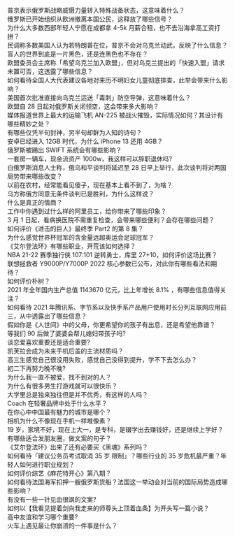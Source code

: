 普京表示俄罗斯战略威慑力量转入特殊战备状态，这意味着什么？  
俄罗斯已开始组织从欧洲撤离本国公民，这释放了哪些信号？  
为什么大多数西部年轻人宁愿在成都拿 4-5k 月薪合租，也不去沿海拿高工资打拼？  
民调称多数美国人认为若特朗普在位，普京不会对乌克兰动武，反映了什么信息？  
盲人的世界到底是一片黑色，还是连黑色也不存在？  
欧盟委员会主席称「希望乌克兰加入欧盟」，但对乌克兰提出的「快速入盟」请求未置可否，这透露了哪些信息？  
如何看待全国人大代表建议各地对来历不明妇女儿童彻底排查，此举会带来什么影响？  
美国首次批准直接向乌克兰运送「毒刺」防空导弹，这意味着什么？  
欧盟自 28 日起对俄罗斯关闭领空，这会带来多大影响？  
媒体报道世界上最大的运输飞机 AN-225 被战火摧毁，实际情况如何？其设计有哪些精妙之处？  
有哪些仅凭半句封神，另半句却鲜为人知的诗句？  
安卓已经进入 12GB 时代，为什么 iPhone 13 还用 4GB？  
俄罗斯被踢出 SWIFT 系统会有哪些影响？  
一套房一辆车，现金流资产 1000w，我这样可以辞职退休吗?  
白俄罗斯消息人士称，俄乌和平谈判将延迟至 28 日早上举行，此次谈判将对两国局势带来哪些改变？  
以前在农村，经常能看见傻子，现在基本上看不到了，为啥？  
乌方称俄方同意无条件谈判已是胜利，为什么这样说？  
什么是真正的情商？  
工作中你遇到过什么样的阿里员工，给你带来了哪些印象？  
3 月 1 日起，看病换医院不需重复检查，会带来哪些便利？会存在哪些问题？  
如何评价《进击的巨人》最终季 Part2 的第 8 集？  
为什么感觉世界杯冠军的含金量远超奥运会足球冠军？  
《艾尔登法环》有哪些职业，开荒该如何选择？  
NBA 21-22 赛季独行侠 107:101 逆转勇士，库里 27+10，如何评价这场比赛？  
联想拯救者 Y9000P/Y7000P 2022 核心参数已公布，对此你有哪些看法和期待？  
如何评价朴树？  
2021 年全年国内生产总值 1143670 亿元，比上年增长 8.1% ，有哪些信息值得关注？  
如何看待 2021 年腾讯系、字节系以及快手系产品用户使用时长分列互联网应用前三，从中透露出了哪些信息？  
假如你是《人世间》中的父母，你更希望你的孩子有出息，还是希望他靠谱？  
等我们 90 后做了婆婆会帮儿媳妇带孩子吗?  
谈恋爱喜欢重要还是适合重要?  
凯芙拉会成为未来手机后盖的主流材质吗？  
高三生感觉自己很没用失败，感觉自己没得到提升，学不下去怎么办？  
初二下再努力晚不晚?  
为什么我一直不被爱，找不到对的人？  
为什么有很多男生打游戏就可以很快乐？  
大学里总是独来独往但是并不优秀，有这样的人吗？  
Coach 在轻奢品牌中处于什么水平？  
在你心中中国最有魅力的城市是哪个？  
相机为什么不像现在手机一样堆像素？  
19 岁，家境不好，现在上大一，是专科，是辍学出去赚钱好，还是继续上学好？  
有哪些适合发朋友圈，做文案的句子？  
《艾尔登法环》出来了还有必要买《黑魂》系列吗？  
如何看待「建议公务员考试取消 35 岁 限制」？哪些行业的 35 岁危机最严重？年轻人如何进行职业规划？  
如何评价综艺《麻花特开心》第八期？  
如何看待法国海军扣押一艘俄罗斯货船？法国这一举动会对当前的国际局势造成哪些影响？  
有没有一些一针见血很飒的文案?  
如何以【我看见提着剑向我走来的师尊头上顶着血条】为开头写一篇小说？  
高中友谊和学习哪个重要?  
火车上遇见最让你崩溃的一件事是什么？  
